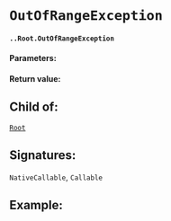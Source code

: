 # `OutOfRangeException`

#### `..Root.OutOfRangeException`

#### Parameters:

#### Return value:

## Child of:

[`Root`](docs..Root.md)

## Signatures:

`NativeCallable`, `Callable`



## Example:

